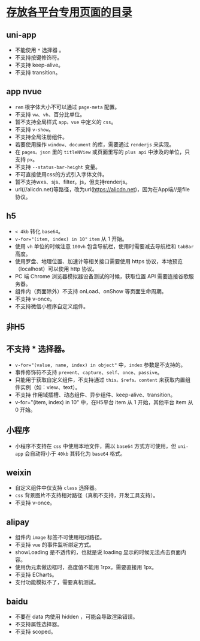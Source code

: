 # [存放各平台专用页面的目录](https://uniapp.dcloud.io/matter)

## uni-app
* 不能使用 `*` 选择器	。
* 不支持按键修饰符。
* 不支持 keep-alive。
* 不支持 transition。

## app nvue
* `rem` 根字体大小不可以通过 `page-meta` 配置。
* 不支持 `vw`、`vh`、百分比单位。
* 暂不支持全局样式 `app。vue` 中定义的 `css`。
* 不支持 `v-show`。
* 不支持全局注册组件。
* 若要使用操作 `window`、`document` 的库，需要通过 `renderjs` 来实现。
* 在 `pages。json` 里的 `titleNView` 或页面里写的 `plus api` 中涉及的单位，只支持 `px`。
* 不支持 `--status-bar-height` 变量。
* 不可直接使用css的方式引入字体文件。
* 暂不支持wxs、sjs、filter。js，但支持renderjs。
* url(//alicdn.net)等路径，改为url(https://alicdn.net)，因为在App端//是file协议。

## h5
* `< 4kb` 转化 `base64`。
* `v-for="(item, index) in 10"` `item` 从 1 开始。
* 使用 `vh` 单位的时候注意 `100vh` 包含导航栏，使用时需要减去导航栏和 `tabBar` 高度。
* 使用罗盘、地理位置、加速计等相关接口需要使用 https 协议，本地预览（localhost）可以使用 http 协议。
* PC 端 Chrome 浏览器模拟器设备测试的时候，获取位置 API 需要连接谷歌服务器。
* 组件内（页面除外）不支持 onLoad、onShow 等页面生命周期。
* 不支持 v-once。
* 不支持微信小程序自定义组件。

## 非H5
## 不支持 * 选择器。
* `v-for="(value, name, index) in object"` 中，`index` 参数是不支持的。
* 事件修饰符不支持 `prevent`、`capture`、`self`、`once`、`passive`。
* 只能用于获取自定义组件，不支持通过 `this。$refs。content` 来获取内置组件实例（如：view、text）。
* 不支持 作用域插槽、动态组件、异步组件、keep-alive、transition。
* v-for="(item, index) in 10" 中，在H5平台 item 从 1 开始，其他平台 item 从 0 开始。

## 小程序
* 小程序不支持在 `css` 中使用本地文件，需以 `base64` 方式方可使用，但 `uni-app` 会自动将小于 `40kb` 其转化为 `base64` 格式。

## weixin
* 自定义组件中仅支持 `class` 选择器。
* `css` 背景图片不支持相对路径（真机不支持，开发工具支持）。
* 不支持 v-once。


## alipay
* 组件内 `image` 标签不可使用相对路径。
* 不支持 `vue` 的事件监听绑定方式。
* showLoading 是不透传的，也就是说 loading 显示的时候无法点击页面内容。
* 使用伪元素做边框时，高度值不能用 1rpx，需要直接用 1px。
* 不支持 ECharts。
* 支付功能模拟不了，需要真机测试。



## baidu
* 不要在 data 内使用 hidden ，可能会导致渲染错误。
* 不支持属性选择器。
* 不支持 scoped。
